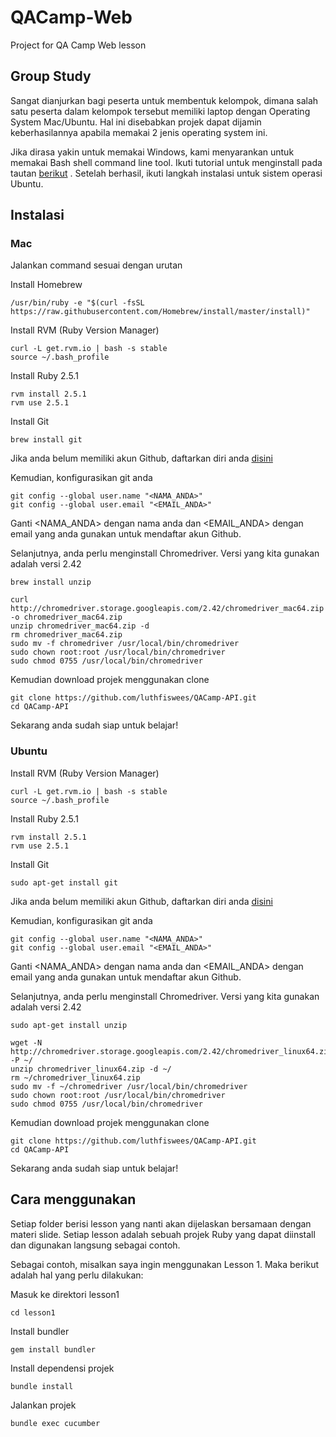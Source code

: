 # QACamp-Web
Project for QA Camp Web lesson

## Group Study
Sangat dianjurkan bagi peserta untuk membentuk kelompok, dimana salah satu peserta dalam kelompok tersebut memiliki laptop dengan Operating System Mac/Ubuntu. Hal ini disebabkan projek dapat dijamin keberhasilannya apabila memakai 2 jenis operating system ini.

Jika dirasa yakin untuk memakai Windows, kami menyarankan untuk memakai Bash shell command line tool. Ikuti tutorial untuk menginstall pada tautan [berikut](https://www.windowscentral.com/how-install-bash-shell-command-line-windows-10) . Setelah berhasil, ikuti langkah instalasi untuk sistem operasi Ubuntu.

## Instalasi

### Mac
Jalankan command sesuai dengan urutan

Install Homebrew
```
/usr/bin/ruby -e "$(curl -fsSL https://raw.githubusercontent.com/Homebrew/install/master/install)"
```

Install RVM (Ruby Version Manager)
```
curl -L get.rvm.io | bash -s stable
source ~/.bash_profile
```

Install Ruby 2.5.1
```
rvm install 2.5.1
rvm use 2.5.1
```

Install Git
```
brew install git
```

Jika anda belum memiliki akun Github, daftarkan diri anda [disini](https://github.com/join)

Kemudian, konfigurasikan git anda
```
git config --global user.name "<NAMA_ANDA>"
git config --global user.email "<EMAIL_ANDA>"
```
Ganti <NAMA_ANDA> dengan nama anda dan <EMAIL_ANDA> dengan email yang anda gunakan untuk mendaftar akun Github.

Selanjutnya, anda perlu menginstall Chromedriver. Versi yang kita gunakan adalah versi 2.42
```
brew install unzip

curl http://chromedriver.storage.googleapis.com/2.42/chromedriver_mac64.zip -o chromedriver_mac64.zip
unzip chromedriver_mac64.zip -d
rm chromedriver_mac64.zip
sudo mv -f chromedriver /usr/local/bin/chromedriver
sudo chown root:root /usr/local/bin/chromedriver
sudo chmod 0755 /usr/local/bin/chromedriver
```

Kemudian download projek menggunakan clone
```
git clone https://github.com/luthfiswees/QACamp-API.git
cd QACamp-API
```

Sekarang anda sudah siap untuk belajar!

### Ubuntu

Install RVM (Ruby Version Manager)
```
curl -L get.rvm.io | bash -s stable
source ~/.bash_profile
```

Install Ruby 2.5.1
```
rvm install 2.5.1
rvm use 2.5.1
```

Install Git
```
sudo apt-get install git
```

Jika anda belum memiliki akun Github, daftarkan diri anda [disini](https://github.com/join)

Kemudian, konfigurasikan git anda
```
git config --global user.name "<NAMA_ANDA>"
git config --global user.email "<EMAIL_ANDA>"
```
Ganti <NAMA_ANDA> dengan nama anda dan <EMAIL_ANDA> dengan email yang anda gunakan untuk mendaftar akun Github.

Selanjutnya, anda perlu menginstall Chromedriver. Versi yang kita gunakan adalah versi 2.42
```
sudo apt-get install unzip

wget -N http://chromedriver.storage.googleapis.com/2.42/chromedriver_linux64.zip -P ~/
unzip chromedriver_linux64.zip -d ~/
rm ~/chromedriver_linux64.zip
sudo mv -f ~/chromedriver /usr/local/bin/chromedriver
sudo chown root:root /usr/local/bin/chromedriver
sudo chmod 0755 /usr/local/bin/chromedriver
```

Kemudian download projek menggunakan clone
```
git clone https://github.com/luthfiswees/QACamp-API.git
cd QACamp-API
```

Sekarang anda sudah siap untuk belajar!

## Cara menggunakan
Setiap folder berisi lesson yang nanti akan dijelaskan bersamaan dengan materi slide. Setiap lesson adalah sebuah projek Ruby yang dapat diinstall dan digunakan langsung sebagai contoh.

Sebagai contoh, misalkan saya ingin menggunakan Lesson 1. Maka berikut adalah hal yang perlu dilakukan:

Masuk ke direktori lesson1
```
cd lesson1
```

Install bundler
```
gem install bundler
```

Install dependensi projek
```
bundle install
```

Jalankan projek
```
bundle exec cucumber
```
